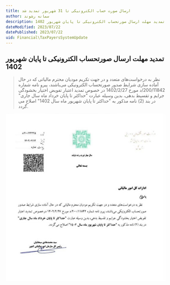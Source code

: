 ```yaml
---
title: ارسال صورت حساب الکترونیکی تا 31 شهریور تمدید شد
author: سمانه رشوند  
description: تمدید مهلت ارسال صورتحساب الکترونیکی تا پایان شهریور 1402
dateModified: 2023/07/22
datePublished: 2023/07/22
uid: Financial\TaxPayersSystemUpdate
---
```


## تمدید مهلت ارسال صورتحساب الکترونیکی تا پایان شهریور 1402

> نظر به درخواست‌های متعدد و در جهت تکریم مودیان محترم مالیاتی که در حال آماده سازی شرایط صدور صورتحساب الکترونیکی می‌باشند، پیرو نامه شماره 200/11842/د مورخ 1402/2/27 در خصوص تمدید اعتبار تفویض اختیار بخشودگی جرایم و تقسیط بدهی، بدین وسیله عبارت "حداکثر تا پایان خرداد ماه سال جاری" در بند (2) نامه مذکور به "حداکثر تا پایان شهریور ماه سال 1402" اصلاح می گردد.

![ارسال صورت حساب الکترونیکی تا 31 شهریور تمدید شد](./Images/Bakhshnameh.webp)
